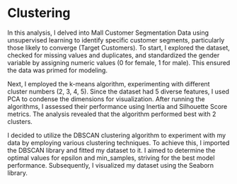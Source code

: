 # Clustering

In this analysis, I delved into Mall Customer Segmentation Data using unsupervised learning to identify specific customer segments, particularly those likely to converge (Target Customers). To start, I explored the dataset, checked for missing values and duplicates, and standardized the gender variable by assigning numeric values (0 for female, 1 for male). This ensured the data was primed for modeling.

Next, I employed the k-means algorithm, experimenting with different cluster numbers (2, 3, 4, 5). Since the dataset had 5 diverse features, I used PCA to condense the dimensions for visualization. After running the algorithms, I assessed their performance using Inertia and Silhouette Score metrics. The analysis revealed that the algorithm performed best with 2 clusters.

I decided to utilize the DBSCAN clustering algorithm to experiment with my data by employing various clustering techniques. To achieve this, I imported the DBSCAN library and fitted my dataset to it. I aimed to determine the optimal values for epsilon and min_samples, striving for the best model performance. Subsequently, I visualized my dataset using the Seaborn library.
